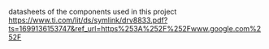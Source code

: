 datasheets of the components used in this project
https://www.ti.com/lit/ds/symlink/drv8833.pdf?ts=1699136153747&ref_url=https%253A%252F%252Fwww.google.com%252F

